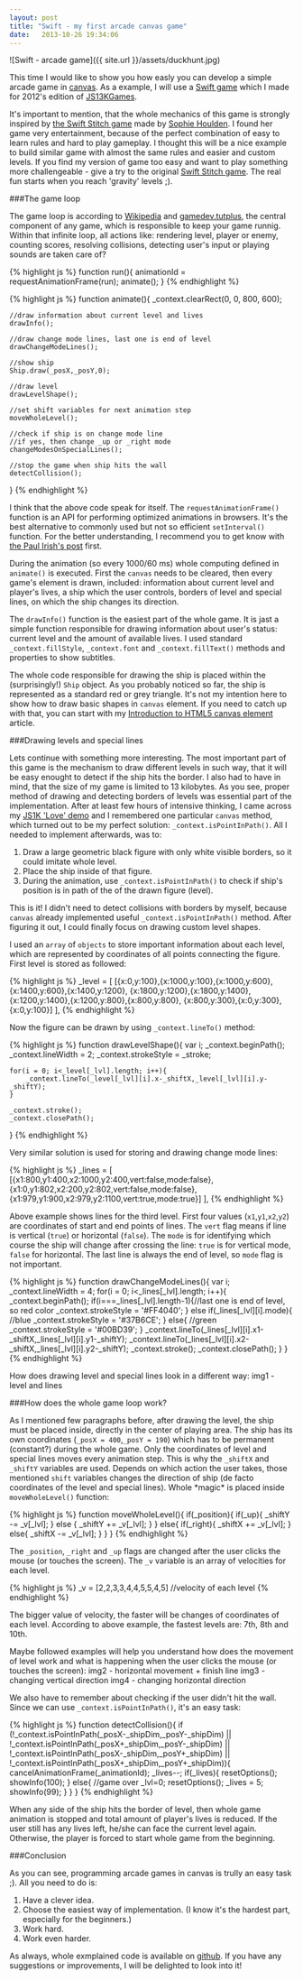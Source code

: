 ```yaml
---
layout: post
title: "Swift - my first arcade canvas game"
date:   2013-10-26 19:34:06
---
```

![Swift - arcade game]({{ site.url }}/assets/duckhunt.jpg)  

This time I would like to show you how easly you can develop a simple arcade game in [canvas][canvas]. As a example, I will use a [Swift game][swift_game] which I made for 2012's edition of [JS13KGames][jsk13_games]. 

<!--more-->

It's important to mention, that the whole mechanics of this game is strongly inspired by [the Swift Stitch game][original_swift] made by [Sophie Houlden][sophiehoulden]. I found her game very entertainment, because of the perfect combination of easy to learn rules and hard to play gameplay. I thought this will be a nice example to build similar game with almost the same rules and easier and custom levels. If you find my version of game too easy and want to play something more challengeable - give a try to the original [Swift Stitch game][original_swift_demo]. The real fun starts when you reach 'gravity' levels ;).

###The game loop

The game loop is according to [Wikipedia][wiki_game] and [gamedev.tutplus][gamedev_loop], the central component of any game, which is responsible to keep your game runnig. Within that infinite loop, all actions like: rendering level, player or enemy, counting scores, resolving collisions, detecting user's input or playing sounds are taken care of? 

{% highlight js %}
function run(){
  animationId = requestAnimationFrame(run);
  animate();
}
{% endhighlight %}

{% highlight js %}
function animate(){
	_context.clearRect(0, 0, 800, 600);                
	                        
	//draw information about current level and lives
	drawInfo();

	//draw change mode lines, last one is end of level
	drawChangeModeLines();

	//show ship                
	Ship.draw(_posX,_posY,0);

	//draw level
	drawLevelShape();

	//set shift variables for next animation step
	moveWholeLevel();
	                        
	//check if ship is on change mode line
	//if yes, then change _up or _right mode
	changeModesOnSpecialLines();
	        
	//stop the game when ship hits the wall        
	detectCollision();
}
{% endhighlight %}

I think that the above code speak for itself. The `requestAnimationFrame()` function is an API for performing optimized animations in browsers. It's the best alternative to commonly used but not so efficient `setInterval()` function. For the better understanding, I recommend you to get know with [the Paul Irish's post][paul_irish] first.

During the animation (so every 1000/60 ms) whole computing defined in `animate()` is executed. First the `canvas` needs to be cleared, then every game's element is drawn, included: information about current level and player's lives, a ship which the user controls, borders of level and special lines, on which the ship changes its direction. 

The `drawInfo()` function is the easiest part of the whole game. It is jast a simple function responsible for drawing information about user's status: current level and the amount of available lives. I used standard `_context.fillStyle`, `_context.font` and `_context.fillText()` methods and properties to show subtitles.

The whole code responsible for drawing the ship is placed within the (surprisingly!) `Ship` object. As you probably noticed so far, the ship is represented as a standard red or grey triangle. It's not my intention here to show how to draw basic shapes in `canvas` element. If you need to catch up with that, you can start with my [Introduction to HTML5 canvas element][canvas_introduction] article.

###Drawing levels and special lines

Lets continue with something more interesting. The most important part of this game is the mechanism to draw different levels in such way, that it will be easy enought to detect if the ship hits the border. I also had to have in mind, that the size of my game is limited to 13 kilobytes. As you see, proper method of drawing and detecting borders of levels was essential part of the implementation. After at least few hours of intensive thinking, I came across my [JS1K 'Love' demo][js1k] and I remembered one particular `canvas` method, which turned out to be my perfect solution: `_context.isPointInPath()`. All I needed to implement afterwards, was to:

1. Draw a large geometric black figure with only white visible borders, so it could imitate whole level. 
2. Place the ship inside of that figure.
3. During the animation, use `_context.isPointInPath()` to check if ship's position is in path of the of the drawn figure (level).

This is it! I didn't need to detect collisions with borders by myself, because `canvas` already implemented useful `_context.isPointInPath()` method. After figuring it out, I could finally focus on drawing custom level shapes.

I used an `array` of `objects` to store important information about each level, which are represented by coordinates of all points connecting the figure. First level is stored as followed:

{% highlight js %}
_level = [
    [{x:0,y:100},{x:1000,y:100},{x:1000,y:600},{x:1400,y:600},{x:1400,y:1200},
    {x:1800,y:1200},{x:1800,y:1400},{x:1200,y:1400},{x:1200,y:800},{x:800,y:800},
    {x:800,y:300},{x:0,y:300},{x:0,y:100}]
],
{% endhighlight %}

Now the figure can be drawn by using `_context.lineTo()` method:

{% highlight js %}
function drawLevelShape(){
    var i;
    _context.beginPath();
    _context.lineWidth = 2;
    _context.strokeStyle = _stroke;
    
    for(i = 0; i<_level[_lvl].length; i++){
        _context.lineTo(_level[_lvl][i].x-_shiftX,_level[_lvl][i].y-_shiftY);
    }

    _context.stroke();
    _context.closePath();
}
{% endhighlight %}

Very similar solution is used for storing and drawing change mode lines:

{% highlight js %}
_lines = [
	[{x1:800,y1:400,x2:1000,y2:400,vert:false,mode:false},
	{x1:0,y1:802,x2:200,y2:802,vert:false,mode:false},
	{x1:979,y1:900,x2:979,y2:1100,vert:true,mode:true}]
],
{% endhighlight %}

Above example shows lines for the third level. First four values (`x1`,`y1`,`x2`,`y2`) are coordinates of start and end points of lines. The `vert` flag means if line is vertical (`true`) or horizontal (`false`). The `mode` is for identifying which course the ship will change after crossing the line: `true` is for vertical mode, `false` for horizontal. The last line is always the end of level, so `mode` flag is not important.

{% highlight js %}
function drawChangeModeLines(){
    var i;
    _context.lineWidth = 4;
    for(i = 0; i<_lines[_lvl].length; i++){
        _context.beginPath();
        if(i===_lines[_lvl].length-1){//last one is end of level, so red color
            _context.strokeStyle = '#FF4040';
        }
        else if(_lines[_lvl][i].mode){ //blue
            _context.strokeStyle = '#37B6CE';
        }
        else{ //green
            _context.strokeStyle = '#00BD39';
        }
        _context.lineTo(_lines[_lvl][i].x1-_shiftX,_lines[_lvl][i].y1-_shiftY);
        _context.lineTo(_lines[_lvl][i].x2-_shiftX,_lines[_lvl][i].y2-_shiftY);
        _context.stroke();
        _context.closePath();
    }
}
{% endhighlight %}

How does drawing level and special lines look in a different way:
img1 - level and lines

###How does the whole game loop work?

As I mentioned few paragraphs before, after drawing the level, the ship must be placed inside, directly in the center of playing area. The ship has its own coordinates (`_posX = 400`,`_posY = 190`) which has to be permanent (constant?) during the whole game. Only the coordinates of level and special lines moves every animation step. This is why the `_shiftX` and `_shiftY` variables are used. Depends on which action the user takes, those mentioned `shift` variables changes the direction of ship (de facto coordinates of the level and special lines). Whole \*magic\* is placed inside `moveWholeLevel()` function:

{% highlight js %}
function moveWholeLevel(){
    if(_position){ 
        if(_up){
        	_shiftY -= _v[_lvl];
        }
        else {
            _shiftY += _v[_lvl];
        }
    }
    else{
        if(_right){
            _shiftX += _v[_lvl];
        }
        else{
            _shiftX -= _v[_lvl];
        }
    }
}
{% endhighlight %}

The `_position`, `_right` and `_up` flags are changed after the user clicks the mouse (or touches the screen). The `_v` variable is an array of velocities for each level.

{% highlight js %}
_v = [2,2,3,3,4,4,5,5,4,5] //velocity of each level
{% endhighlight %}

The bigger value of velocity, the faster will be changes of coordinates of each level. According to above example, the fastest levels are: 7th, 8th and 10th.   

Maybe followed examples will help you understand how does the movement of level work and what is happening when the user clicks the mouse (or touches the screen):
img2 - horizontal movement + finish line
img3 - changing vertical direction 
img4 - changing horizontal direction

We also have to remember about checking if the user didn't hit the wall. Since we can use `_context.isPointInPath()`, it's an easy task:

{% highlight js %}
function detectCollision(){
    if (!_context.isPointInPath(_posX-_shipDim,_posY-_shipDim) 
    	|| !_context.isPointInPath(_posX+_shipDim,_posY-_shipDim) 
    	|| !_context.isPointInPath(_posX-_shipDim,_posY+_shipDim) 
    	|| !_context.isPointInPath(_posX+_shipDim,_posY+_shipDim)){
        cancelAnimationFrame(_animationId);
        _lives--;
        if(_lives){
            resetOptions();
            showInfo(100);
        }
        else{ //game over
            _lvl=0;
            resetOptions();
            _lives = 5;
            showInfo(99);
        }
    }
}
{% endhighlight %}

When any side of the ship hits the border of level, then whole game animation is stopped and total amount of player's lives is reduced. If the user still has any lives left, he/she can face the current level again. Otherwise, the player is forced to start whole game from the beginning.

###Conclusion

As you can see, programming arcade games in canvas is trully an easy task ;). All you need to do is:

1. Have a clever idea.
2. Choose the easiest way of implementation. (I know it's the hardest part, especially for the beginners.)
3. Work hard.
4. Work even harder.

As always, whole exmplained code is available on [github][github]. If you have any suggestions or improvements, I will be delighted to look into it!


[canvas]: http://diveintohtml5.info/canvas.html
[swift_game]: http://js13kgames.com/entries/swift
[jsk13_games]: http://js13kgames.com/
[original_swift]: http://swiftstitch.sophiehoulden.com/
[sophiehoulden]: http://www.sophiehoulden.com/
[original_swift_demo]: http://swiftstitch.sophiehoulden.com/demo/
[wiki_game]: http://en.wikipedia.org/wiki/Game_programming
[gamedev_loop]: http://gamedev.tutsplus.com/articles/glossary/quick-tip-what-is-the-game-loop/
[paul_irish]: http://www.paulirish.com/2011/requestanimationframe-for-smart-animating/
[canvas_introduction]: http://www.cognifide.com/blogs/ux/introdution-to-html5-canvas-element/
[js1k]: http://js1k.com/2012-love/demo/1139
[github]: https://github.com/Calanthe/swift/blob/master/swift.js